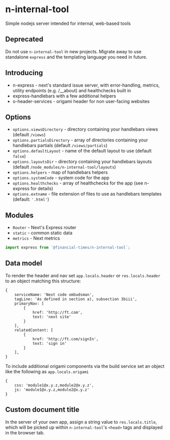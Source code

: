 # n-internal-tool
Simple nodejs server intended for internal, web-based tools

## Deprecated

Do not use `n-internal-tool` in new projects. Migrate away to use standalone `express` and the templating language you need in future.


## Introducing
* n-express - next's standard issue server, with error-handling, metrics, utility endpoints (e.g. /__about) and healthchecks built in
* express-handlebars with a few additional helpers
* o-header-services - origami header for non user-facing websites


## Options
- `options.viewsDirectory` - directory containing your handlebars views (default `/views`)
- `options.partialsDirectory` - array of directories containing your handlebars partials (default `/views/partials`)
- `options.defaultLayout` - name of the default layout to use (default `false`)
- `options.layoutsDir` - directory containing your handlebars layouts (default `/node_modules/n-internal-tool/layouts`)
- `options.helpers` - map of handlebars helpers
- `options.systemCode` - system code for the app
- `options.healthchecks` - array of healthchecks for the app (see n-express for details)
- `options.extname` - file extension of files to use as handlebars templates (default: `'.html'`)


## Modules
* `Router` - Next's Express router
* `static` - common static data
* `metrics` - Next metrics

```js
import express from `@financial-times/n-internal-tool`;
```

## Data model
To render the header and nav set `app.locals.header` or `res.locals.header` to an object matching this structure:
```
{
	serviceName: 'Next code ombudsman',
	tagLine: 'As defined in section a), subsection 3biii',
	primaryNav: [
		{
			href: 'http://ft.com',
			text: 'next site'
		}
	],
	relatedContent: [
		{
			href: 'http://ft.com/signIn',
			text: 'sign in'
		}
	],
}

```

To include additional origami components via the build service set an object like the following as `app.locals.origami`

```
{
	css: 'module1@x.y.z,module2@x.y.z',
	js: 'module1@x.y.z,module2@x.y.z'
}

```


## Custom document title
In the server of your own app, assign a string value to `res.locals.title`, which will be picked up within `n-internal-tool`'s `<head>` tags and displayed in the browser tab.
